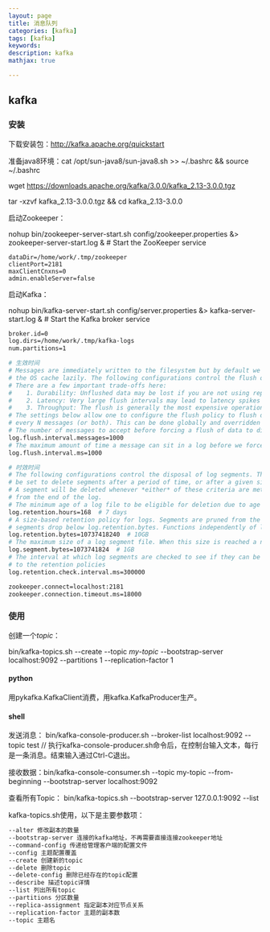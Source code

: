 ```yaml
---
layout: page
title: 消息队列
categories: [kafka]
tags: [kafka]
keywords: 
description: kafka
mathjax: true

---
```


## kafka

### 安装

下载安装包：http://kafka.apache.org/quickstart

准备java8环境：cat /opt/sun-java8/sun-java8.sh >> ~/.bashrc && source ~/.bashrc

wget https://downloads.apache.org/kafka/3.0.0/kafka_2.13-3.0.0.tgz

tar -xzvf kafka_2.13-3.0.0.tgz && cd kafka_2.13-3.0.0

启动Zookeeper：

nohup bin/zookeeper-server-start.sh config/zookeeper.properties &> zookeeper-server-start.log &  # Start the ZooKeeper service

``` shell
dataDir=/home/work/.tmp/zookeeper
clientPort=2181
maxClientCnxns=0
admin.enableServer=false
```

启动Kafka：

nohup bin/kafka-server-start.sh config/server.properties &> kafka-server-start.log &   # Start the Kafka broker service

```bash
broker.id=0  
log.dirs=/home/work/.tmp/kafka-logs    
num.partitions=1

# 生效时间
# Messages are immediately written to the filesystem but by default we only fsync() to sync
# the OS cache lazily. The following configurations control the flush of data to disk.
# There are a few important trade-offs here:
#    1. Durability: Unflushed data may be lost if you are not using replication.
#    2. Latency: Very large flush intervals may lead to latency spikes when the flush does occur as there will be a lot of data to flush.
#    3. Throughput: The flush is generally the most expensive operation, and a small flush interval may lead to excessive seeks.
# The settings below allow one to configure the flush policy to flush data after a period of time or
# every N messages (or both). This can be done globally and overridden on a per-topic basis.                                                                                                                                                                                                         
# The number of messages to accept before forcing a flush of data to disk
log.flush.interval.messages=1000
# The maximum amount of time a message can sit in a log before we force a flush
log.flush.interval.ms=1000

# 时效时间
# The following configurations control the disposal of log segments. The policy can
# be set to delete segments after a period of time, or after a given size has accumulated.
# A segment will be deleted whenever *either* of these criteria are met. Deletion always happens
# from the end of the log.
# The minimum age of a log file to be eligible for deletion due to age
log.retention.hours=168  # 7 days
# A size-based retention policy for logs. Segments are pruned from the log unless the remaining
# segments drop below log.retention.bytes. Functions independently of log.retention.hours.                                                                                                                       
log.retention.bytes=10737418240  # 10GB
# The maximum size of a log segment file. When this size is reached a new log segment will be created.
log.segment.bytes=1073741824  # 1GB
# The interval at which log segments are checked to see if they can be deleted according
# to the retention policies
log.retention.check.interval.ms=300000

zookeeper.connect=localhost:2181
zookeeper.connection.timeout.ms=18000

```

### 使用

创建一个*topic*：

bin/kafka-topics.sh --create --topic  *my-topic*  --bootstrap-server localhost:9092 --partitions 1 --replication-factor 1

#### python

用pykafka.KafkaClient消费，用kafka.KafkaProducer生产。



#### shell

发送消息： bin/kafka-console-producer.sh --broker-list localhost:9092 --topic test  // 执行kafka-console-producer.sh命令后，在控制台输入文本，每行是一条消息。结束输入通过Ctrl-C退出。

接收数据：bin/kafka-console-consumer.sh --topic my-topic --from-beginning --bootstrap-server localhost:9092

查看所有Topic： bin/kafka-topics.sh --bootstrap-server 127.0.0.1:9092 --list

kafka-topics.sh使用，以下是主要参数项：

```bash
--alter 修改副本的数量
--bootstrap-server 连接的kafka地址，不再需要直接连接zookeeper地址
--command-config 传递给管理客户端的配置文件
--config 主题配置覆盖
--create 创建新的topic
--delete 删除topic
--delete-config 删除已经存在的topic配置
--describe 描述topic详情
--list 列出所有topic
--partitions 分区数量
--replica-assignment 指定副本对应节点关系
--replication-factor 主题的副本数
--topic 主题名
```

